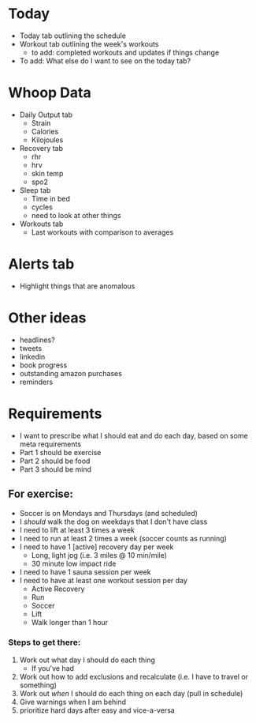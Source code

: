# Today

- Today tab outlining the schedule
- Workout tab outlining the week's workouts
    - to add: completed workouts and updates if things change
- To add: What else do I want to see on the today tab?

# Whoop Data

- Daily Output tab
    - Strain
    - Calories
    - Kilojoules
- Recovery tab
    - rhr
    - hrv
    - skin temp
    - spo2
- Sleep tab
    - Time in bed
    - cycles
    - need to look at other things
- Workouts tab
    - Last workouts with comparison to averages

# Alerts tab

- Highlight things that are anomalous

# Other ideas

- headlines?
- tweets
- linkedin
- book progress
- outstanding amazon purchases
- reminders


# Requirements

- I want to prescribe what I should eat and do each day, based on some meta 
requirements
- Part 1 should be exercise
- Part 2 should be food
- Part 3 should be mind

## For exercise:

- Soccer is on Mondays and Thursdays (and scheduled)
- I _should_ walk the dog on weekdays that I don't have class 
- I need to lift at least 3 times a week
- I need to run at least 2 times a week (soccer counts as running)
- I need to have 1 [active] recovery day per week
    - Long, light jog (i.e. 3 miles @ 10 min/mile)
    - 30 minute low impact ride
- I need to have 1 sauna session per week
- I need to have at least one workout session per day
    - Active Recovery
    - Run
    - Soccer
    - Lift
    - Walk longer than 1 hour
    
### Steps to get there:

1. Work out what day I should do each thing
    - If you've had 
2. Work out how to add exclusions and recalculate (i.e. I have to travel or 
something)
3. Work out _when_ I should do each thing on each day (pull in schedule)
4. Give warnings when I am behind 
5. prioritize hard days after easy and vice-a-versa